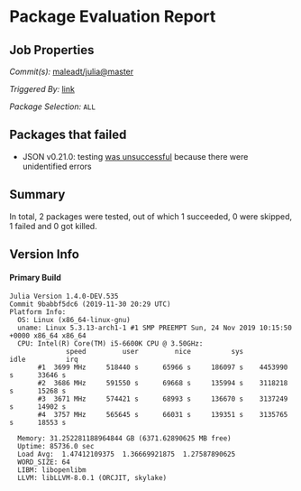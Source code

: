# Package Evaluation Report

## Job Properties

*Commit(s):* [maleadt/julia@master](https://github.com/maleadt/julia/commit/master)

*Triggered By:* [link](https://www.test.com)

*Package Selection:* `ALL`

## Packages that failed

- JSON v0.21.0: testing [was unsuccessful](logs/JSON/1.4.0-DEV-9babbf5dc6.log) because there were unidentified errors

## Summary

In total, 2 packages were tested, out of which 1 succeeded, 0 were skipped, 1 failed and 0 got killed.


## Version Info

#### Primary Build

```
Julia Version 1.4.0-DEV.535
Commit 9babbf5dc6 (2019-11-30 20:29 UTC)
Platform Info:
  OS: Linux (x86_64-linux-gnu)
  uname: Linux 5.3.13-arch1-1 #1 SMP PREEMPT Sun, 24 Nov 2019 10:15:50 +0000 x86_64 x86_64
  CPU: Intel(R) Core(TM) i5-6600K CPU @ 3.50GHz: 
              speed         user         nice          sys         idle          irq
       #1  3699 MHz     518440 s      65966 s     186097 s    4453990 s      33646 s
       #2  3686 MHz     591550 s      69668 s     135994 s    3118218 s      15268 s
       #3  3671 MHz     574421 s      68993 s     136670 s    3137249 s      14902 s
       #4  3757 MHz     565645 s      66031 s     139351 s    3135765 s      18553 s
       
  Memory: 31.252281188964844 GB (6371.62890625 MB free)
  Uptime: 85736.0 sec
  Load Avg:  1.47412109375  1.36669921875  1.27587890625
  WORD_SIZE: 64
  LIBM: libopenlibm
  LLVM: libLLVM-8.0.1 (ORCJIT, skylake)

```
<!-- Generated on 2019-12-02T18:29:25.768 -->
